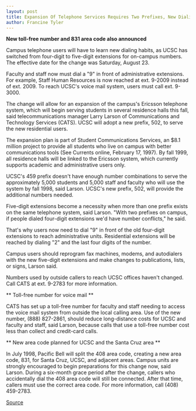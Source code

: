 ```yaml
---
layout: post
title: Expansion Of Telephone Services Requires Two Prefixes, New Dialing Habits
author: Francine Tyler
---
```


**New toll-free number and 831 area code also announced**

Campus telephone users will have to learn new dialing habits, as UCSC has switched from four-digit to five-digit  extensions for on-campus numbers. The effective date for the change was Saturday, August 23.

Faculty and staff now must dial a "9" in front of  administrative extensions. For example, Staff Human Resources is now  reached at ext. 9-2009 instead of ext. 2009. To reach UCSC's voice  mail system, users must call ext. 9-3000.

The change will allow for an expansion of the  campus's Ericsson telephone system, which will begin serving students  in several residence halls this fall, said telecommunications manager  Larry Larson of Communications and Technology Services (CATS). UCSC  will adopt a new prefix, 502, to serve the new residential users.

The expansion plan is part of Student Communications Services,  an $8.1 million project to provide all students who live on campus  with better communications tools (See Currents  online, February 17,  1997). By fall 1999, all residence halls will be linked  to the Ericsson system, which currently supports academic and  administrative users only.

UCSC's 459 prefix doesn't have enough number combinations  to serve the approximately 5,000 students and 5,000 staff and  faculty who will use the system by fall 1998, said Larson. UCSC's new  prefix, 502, will provide the additional numbers needed.

Five-digit extensions become a necessity when more than  one prefix exists on the same telephone system, said Larson. "With  two prefixes on campus, if people dialed four-digit extensions we'd  have number conflicts," he said.

That's why users now need to dial "9" in front of the old  four-digit extensions to reach administrative units. Residential  extensions will be reached by dialing "2" and the last four digits of the  number.

Campus users should reprogram fax machines, modems, and  autodialers with the new five-digit extensions and make changes  to publications, lists, or signs, Larson said.

Numbers used by outside callers to reach UCSC offices haven't  changed. Call CATS at ext. 9-2783 for more information.

** Toll-free number for voice mail **

CATS has set up a toll-free number for faculty and staff needing  to access the voice mail system from outside the local calling area. Use  of the new number, (888) 827-2861, should reduce long-distance  costs for UCSC and faculty and staff, said Larson, because calls that  use a toll-free number cost less than collect and credit-card calls.

** New area code planned for UCSC and the Santa Cruz area **

In July 1998, Pacific Bell will split the 408 area code, creating  a new area code, 831, for Santa Cruz, UCSC, and adjacent areas. Campus  units are strongly encouraged to begin preparations for this  change now, said Larson. During a six-month grace period  after the change, callers who accidentally dial the 408 area code will  still be connected. After that time, callers must use the  correct area code. For more information, call (408) 459-2783.

[Source](http://www1.ucsc.edu/oncampus/currents/97-09-01/phone.htm "Permalink to Dialing changes: 09-01-97")
